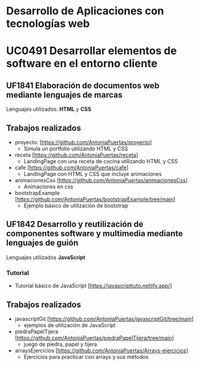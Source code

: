 # Desarrollo de Aplicaciones con tecnologías web
# UC0491 Desarrollar elementos de software en el entorno cliente
## UF1841 Elaboración de documentos web mediante lenguajes de marcas
Lenguajes utilizados: **HTML** y **CSS**

Trabajos realizados
-------------------
  * proyecto: [https://github.com/AntoniaPuertas/proyecto]
    * Simula un portfolio utilizando HTML y CSS
  * receta [https://github.com/AntoniaPuertas/receta]
    * LandingPage con una receta de cocina utilizando HTML y CSS
  * cafe [https://github.com/AntoniaPuertas/cafe]
     * LandingPage con HTML y CSS que incluye animaciones
   * animacionesCss [https://github.com/AntoniaPuertas/animacionesCss]
      * Animaciones en css
   * bootstrapExample [https://github.com/AntoniaPuertas/bootstrapExample/tree/main]
       * Ejemplo básico de utilización de bootstrap

## UF1842 Desarrollo y reutilización de componentes software y multimedia mediante lenguajes de guión
Lenguajes utilizados **JavaScript**
### Tutorial
  * Tutorial básico de JavaScript [https://javascripttuto.netlify.app/]

Trabajos realizados
-------------------
 * javascriptGit [https://github.com/AntoniaPuertas/javascriptGit/tree/main]
   * ejemplos de utilización de JavaScript
  * piedraPapelTijera [https://github.com/AntoniaPuertas/piedraPapelTijera/tree/main]
     * juego de piedra, papel y tijera
  * arraysEjercicios [https://github.com/AntoniaPuertas/Arrays-ejercicios]
     * Ejercicios para practicar con arrays y sus métodos
